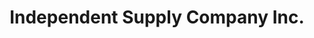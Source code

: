 ---
title: "Independent Supply Company Inc."
url: /burnaby/independent-supply-company-inc/
shop: Großhandel
---